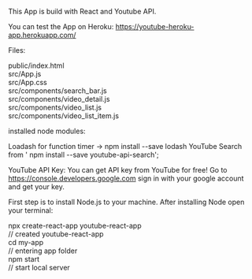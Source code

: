 This App is build with React and Youtube API. 

You can test the App on Heroku: https://youtube-heroku-app.herokuapp.com/


Files: 

public/index.html <br>
src/App.js<br>
src/App.css<br>
src/components/search_bar.js<br>
src/components/video_detail.js<br>
src/components/video_list.js<br>
src/components/video_list_item.js<br>

installed node modules:

Loadash for function timer ->  npm install --save lodash
YouTube Search from ' npm install --save youtube-api-search'; 

YouTube API Key:
  You can get API key from YouTube for free! 
  Go to https://console.developers.google.com sign in with your google account and get your key.



First step is to install  Node.js to your machine. After installing Node open your terminal:

  npx create-react-app youtube-react-app<br>
  // created youtube-react-app<br>
  cd my-app<br>
  // entering app folder <br>
  npm start<br>
  // start local server <br>

